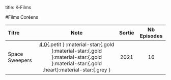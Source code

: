 title: K-Films

#Films Coréens

Titre|Note|Sortie|Nb Episodes
:---|:---:|:---:|:---:
Space Sweepers|[4.0](){.petit } :material-star:{.gold }:material-star:{.gold }:material-star:{.gold }:material-star:{.gold .heart}:material-star:{.grey }|2021|16
